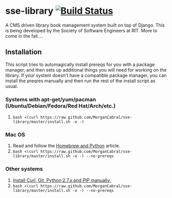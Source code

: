# sse-library [![Build Status](https://secure.travis-ci.org/MorganCabral/sse-library.png?branch=master)](http://travis-ci.org/MorganCabral/sse-library)
A CMS driven library book management system built on top of Django. This is being developed by the Society of Software Engineers at RIT. More to come in the fall....

## Installation
This script tries to automagically install prereqs for you with a package
manager, and then sets up additional things you will need for working on the
library. If your system doesn't have a compatible package manager, you can
install the preqres manually and then run the rest of the install script as
usual.

### Systems with apt-get/yum/pacman (Ubuntu/Debian/Fedora/Red Hat/Arch/etc.)
1. `bash <(curl https://raw.github.com/MorganCabral/sse-library/master/install.sh -o -)`

### Mac OS
1. Read and follow the [Homebrew and
Python](https://github.com/mxcl/homebrew/wiki/Homebrew-and-Python) article.
2. `bash <(curl https://raw.github.com/MorganCabral/sse-library/master/install.sh -o -) --no-prereqs`

### Other systems
1. [Install Curl, Git, Python 2.7.x and PIP
manually.](https://github.com/MorganCabral/sse-library/wiki/Installation-Prereqs)
2. `bash <(curl https://raw.github.com/MorganCabral/sse-library/master/install.sh -o -) --no-prereqs`
